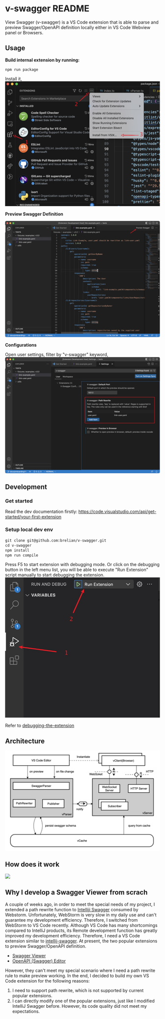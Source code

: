 # v-swagger README

View Swagger (v-swagger) is a VS Code extension that is able to parse and preview Swagger/OpenAPI definition locally either in VS Code Webview panel or Browsers.

## Usage

**Build internal extension by running:**

```shell
npm run package
```

Install it,
![install](docs/images/install-from-file.png)

**Preview Swagger Definition**

![preview](docs/images/preview-button.png)

**Configurations**

Open user settings, filter by "v-swagger" keyword,
![setting](docs/images/extension-config.png)

## Development

### Get started

Read the dev documentation firstly: https://code.visualstudio.com/api/get-started/your-first-extension

### Setup local dev env

```shell
git clone git@github.com:brelian/v-swagger.git
cd v-swagger
npm install
npm run compile
```

Press F5 to start extension with debugging mode. Or click on the debugging button in the left menu list, you will be able to execute "Run Extension" script manually to start debugging the extension.
![](docs/images/start-debugging.jpg)

Refer to [debugging-the-extension](https://code.visualstudio.com/api/get-started/your-first-extension#debugging-the-extension)

## Architecture

![](docs/images/v-swagger-architecture.png)

## How does it work

![](https://www.plantuml.com/plantuml/proxy?cache=no&src=https://raw.githubusercontent.com/LangInteger/learning/master/draw/swagger/client_and_server_interact.puml)

## Why I develop a Swagger Viewer from scrach

A couple of weeks ago, in order to meet the special needs of my project, I extended a path rewrite function to [Intelliji Swagger](https://github.com/zalando/intellij-swagger) consumed by Webstorm.
Unfortunately, WebStorm is very slow in my daily use and can't guarantee my development efficiency. Therefore, I switched from WebStorm to VS Code recently. Although VS Code has many shortcomings compared to IntelliJ products, its Remote development function has greatly improved my development efficiency. Therefore, I need a VS Code extension similar to [intellij-swagger](https://github.com/zalando/intellij-swagger). At present, the two popular extensions to preview Swagger/OpenAPI definition.

-   [Swagger Viewer](https://marketplace.visualstudio.com/items?itemName=Arjun.swagger-viewer)
-   [OpenAPI (Swagger) Editor](https://marketplace.visualstudio.com/items?itemName=42Crunch.vscode-openapi)

However, they can't meet my special scenario where I need a path rewrite rule to make preview working. In the end, I decided to build my own VS Code extension for the following reasons:

1. I need to support path rewrite, which is not supported by current popular extensions.
2. I can directly modify one of the popular extensions, just like I modified IntelliJ Swagger before. However, its code quality did not meet my expectations.
